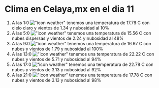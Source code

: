 # Clima en Celaya,mx en el dia 11

1. A las 1:0 !["icon weather"](http://openweathermap.org/img/w/01n.png) tenemos una temperatura de 17.78 C con cielo claro y  vientos de 1.34 y nubosidad al 10%
1. A las 5:0 !["icon weather"](http://openweathermap.org/img/w/03n.png) tenemos una temperatura de 15.56 C con nubes dispersas y  vientos de 2.24 y nubosidad al 48%
1. A las 9:0 !["icon weather"](http://openweathermap.org/img/w/04d.png) tenemos una temperatura de 16.67 C con nubes y  vientos de 1.79 y nubosidad al 100%
1. A las 13:0 !["icon weather"](http://openweathermap.org/img/w/04d.png) tenemos una temperatura de 22.22 C con nubes y  vientos de 5.71 y nubosidad al 94%
1. A las 17:0 !["icon weather"](http://openweathermap.org/img/w/04d.png) tenemos una temperatura de 22.78 C con nubes y  vientos de 3.13 y nubosidad al 92%
1. A las 21:0 !["icon weather"](http://openweathermap.org/img/w/04n.png) tenemos una temperatura de 17.78 C con nubes y  vientos de 3.13 y nubosidad al 98%
